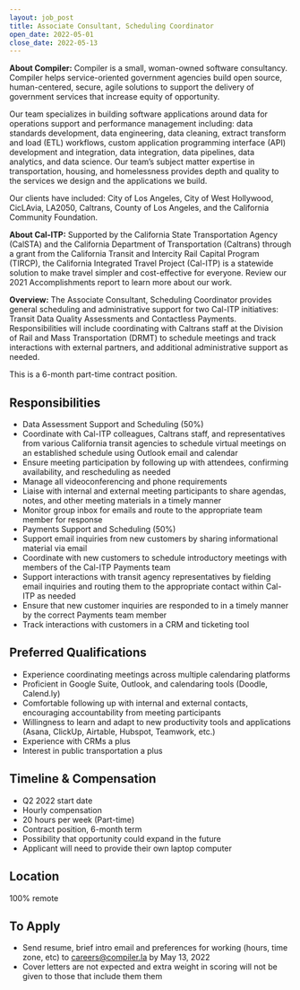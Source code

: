 ```yaml
---
layout: job_post
title: Associate Consultant, Scheduling Coordinator
open_date: 2022-05-01
close_date: 2022-05-13
---
```

**About Compiler:** Compiler is a small, woman-owned software consultancy. Compiler helps service-oriented government agencies build open source, human-centered, secure, agile solutions to support the delivery of government services that increase equity of opportunity.

Our team specializes in building software applications around data for operations support and performance management including: data standards development, data engineering, data cleaning, extract transform and load (ETL) workflows, custom application programming interface (API) development and integration, data integration, data pipelines, data analytics, and data science. Our team’s subject matter expertise in transportation, housing, and homelessness provides depth and quality to the services we design and the applications we build.

Our clients have included: City of Los Angeles, City of West Hollywood, CicLAvia, LA2050, Caltrans, County of Los Angeles, and the California Community Foundation.

**About Cal-ITP:** Supported by the California State Transportation Agency (CalSTA) and the California Department of Transportation (Caltrans) through a grant from the California Transit and Intercity Rail Capital Program (TIRCP), the California Integrated Travel Project (Cal-ITP) is a statewide solution to make travel simpler and cost-effective for everyone. Review our 2021 Accomplishments report to learn more about our work.

**Overview:** The Associate Consultant, Scheduling Coordinator provides general scheduling and administrative support for two Cal-ITP initiatives: Transit Data Quality Assessments and Contactless Payments. Responsibilities will include coordinating with Caltrans staff at the Division of Rail and Mass Transportation (DRMT) to schedule meetings and track interactions with external partners, and additional administrative support as needed.

This is a 6-month part-time contract position.

## Responsibilities

+ Data Assessment Support and Scheduling (50%)
+ Coordinate with Cal-ITP colleagues, Caltrans staff, and representatives from various California transit agencies to schedule virtual meetings on an established schedule using Outlook email and calendar
+ Ensure meeting participation by following up with attendees, confirming availability, and rescheduling as needed
+ Manage all videoconferencing and phone requirements
+ Liaise with internal and external meeting participants to share agendas, notes, and other meeting materials in a timely manner
+ Monitor group inbox for emails and route to the appropriate team member for response
+ Payments Support and Scheduling (50%)
+ Support email inquiries from new customers by sharing informational material via email
+ Coordinate with new customers to schedule introductory meetings with members of the Cal-ITP Payments team
+ Support interactions with transit agency representatives by fielding email inquiries and routing them to the appropriate contact within Cal-ITP as needed
+ Ensure that new customer inquiries are responded to in a timely manner by the correct Payments team member
+ Track interactions with customers in a CRM and ticketing tool

## Preferred Qualifications

+ Experience coordinating meetings across multiple calendaring platforms
+ Proficient in Google Suite, Outlook, and calendaring tools (Doodle, Calend.ly)
+ Comfortable following up with internal and external contacts, encouraging accountability from meeting participants
+ Willingness to learn and adapt to new productivity tools and applications (Asana, ClickUp, Airtable, Hubspot, Teamwork, etc.)
+ Experience with CRMs a plus
+ Interest in public transportation a plus

## Timeline & Compensation

+ Q2 2022 start date
+ Hourly compensation
+ 20 hours per week (Part-time)
+ Contract position, 6-month term
+ Possibility that opportunity could expand in the future
+ Applicant will need to provide their own laptop computer

## Location

100% remote

## To Apply

+ Send resume, brief intro email and preferences for working (hours, time zone, etc) to [careers@compiler.la](mailto:careers@compiler.la) by May 13, 2022
+ Cover letters are not expected and extra weight in scoring will not be given to those that include them them
